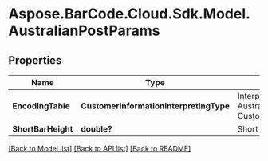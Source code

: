 # Aspose.BarCode.Cloud.Sdk.Model.AustralianPostParams
## Properties

Name | Type | Description | Notes
------------ | ------------- | ------------- | -------------
**EncodingTable** | **CustomerInformationInterpretingType** | Interpreting type for the Customer Information of AustralianPost, default to CustomerInformationInterpretingType.Other\&quot; | [optional] 
**ShortBarHeight** | **double?** | Short bar&#39;s height of AustralianPost barcode. | [optional] 

[[Back to Model list]](../README.md#documentation-for-models) [[Back to API list]](../README.md#documentation-for-api-endpoints) [[Back to README]](../README.md)


